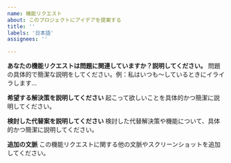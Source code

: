 ```yaml
---
name: 機能リクエスト
about: このプロジェクトにアイデアを提案する
title: ''
labels: '日本語'
assignees: ''

---
```


**あなたの機能リクエストは問題に関連していますか？説明してください。**
問題の具体的で簡潔な説明をしてください。例：私はいつも〜しているときにイライラします...

**希望する解決策を説明してください**
起こって欲しいことを具体的かつ簡潔に説明してください。

**検討した代替案を説明してください**
検討した代替解決策や機能について、具体的かつ簡潔に説明してください。

**追加の文脈**
この機能リクエストに関する他の文脈やスクリーンショットを追加してください。
